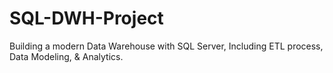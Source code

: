 # SQL-DWH-Project
Building a modern Data Warehouse with SQL Server, Including ETL process, Data Modeling, &amp; Analytics.
